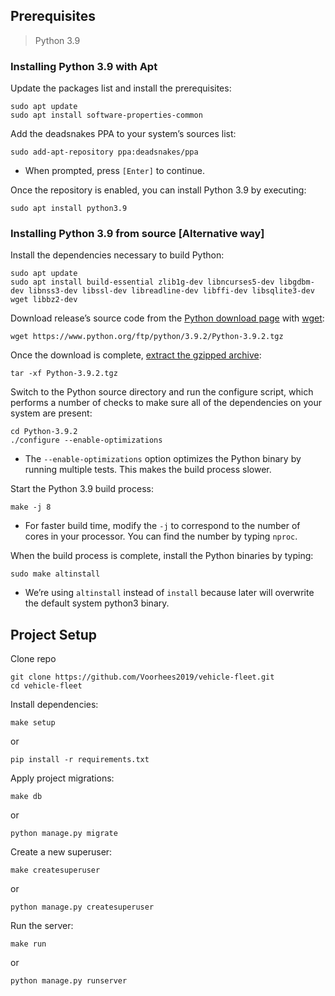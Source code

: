 ## Prerequisites
> Python 3.9

### Installing Python 3.9 with Apt

Update the packages list and install the prerequisites:
```
sudo apt update
sudo apt install software-properties-common
```

Add the deadsnakes PPA to your system’s sources list:
```
sudo add-apt-repository ppa:deadsnakes/ppa
```
- When prompted, press `[Enter]` to continue.

Once the repository is enabled, you can install Python 3.9 by executing:
```
sudo apt install python3.9
```

### Installing Python 3.9 from source [Alternative way]

Install the dependencies necessary to build Python:
```
sudo apt update
sudo apt install build-essential zlib1g-dev libncurses5-dev libgdbm-dev libnss3-dev libssl-dev libreadline-dev libffi-dev libsqlite3-dev wget libbz2-dev
```

Download release’s source code from the [Python download page](https://www.python.org/downloads/source/) with [wget](https://linuxize.com/post/wget-command-examples/):
```
wget https://www.python.org/ftp/python/3.9.2/Python-3.9.2.tgz
```

Once the download is complete, [extract the gzipped archive](https://linuxize.com/post/how-to-extract-unzip-tar-gz-file/):
```
tar -xf Python-3.9.2.tgz
```

Switch to the Python source directory and run the configure script, which performs a number of checks to make sure all of the dependencies on your system are present:
```
cd Python-3.9.2
./configure --enable-optimizations
```
- The `--enable-optimizations` option optimizes the Python binary by running multiple tests. This makes the build process slower.

Start the Python 3.9 build process:
```
make -j 8
```
- For faster build time, modify the `-j` to correspond to the number of cores in your processor. You can find the number by typing `nproc`.

When the build process is complete, install the Python binaries by typing:
```
sudo make altinstall
```
- We’re using `altinstall` instead of `install` because later will overwrite the default system python3 binary.

## Project Setup

Clone repo
```
git clone https://github.com/Voorhees2019/vehicle-fleet.git
cd vehicle-fleet
```

Install dependencies:
```
make setup
```
or
```
pip install -r requirements.txt
```

Apply project migrations:
```
make db
```
or
```
python manage.py migrate
```

Create a new superuser: 
```
make createsuperuser
```
or
```
python manage.py createsuperuser
```

Run the server:
```
make run
```
or
```
python manage.py runserver
```
